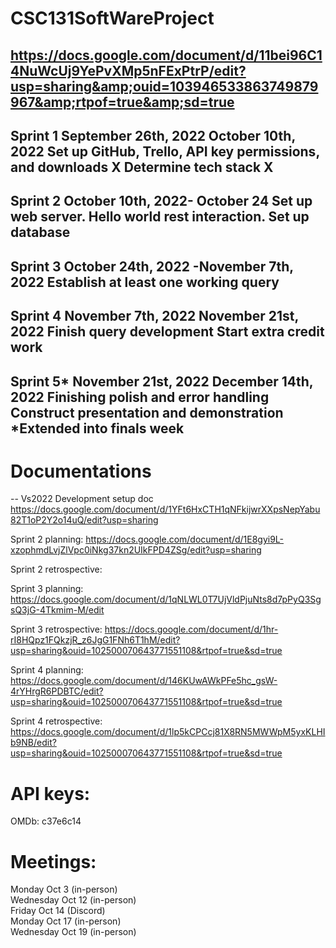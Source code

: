 # CSC131SoftWareProject
https://docs.google.com/document/d/11bei96C14NuWcUj9YePvXMp5nFExPtrP/edit?usp=sharing&amp;ouid=103946533863749879967&amp;rtpof=true&amp;sd=true
----------------------------------------------------------------------------------------------------------------------------------------------------------------------
Sprint 1
September 26th, 2022
October 10th, 2022
Set up GitHub, Trello, API key permissions, and downloads X 
Determine tech stack X 
-----------------------------------------------------------------------------------------------------------------------------------------------------------------------
Sprint 2
October 10th, 2022- October 24
Set up web server. 
Hello world rest interaction.
Set up database
-----------------------------------------------------------------------------------------------------------------------------------------------------------------------
Sprint 3
October 24th, 2022 -November 7th, 2022
Establish at least one working query
-----------------------------------------------------------------------------------------------------------------------------------------------------------------------
Sprint 4
November 7th, 2022
November 21st, 2022
Finish query development
Start extra credit work
-----------------------------------------------------------------------------------------------------------------------------------------------------------------------
Sprint 5*
November 21st, 2022
December 14th, 2022
Finishing polish and error handling
Construct presentation and demonstration
*Extended into finals week
-----------------------------------------------------------------------------------------------------------------------------------------------------------------------
# Documentations
-- Vs2022 Development setup doc https://docs.google.com/document/d/1YFt6HxCTH1qNFkijwrXXpsNepYabu82T1oP2Y2o14uQ/edit?usp=sharing


Sprint 2 planning:  https://docs.google.com/document/d/1E8gyi9L-xzophmdLvjZlVpc0iNkg37kn2UIkFPD4ZSg/edit?usp=sharing

Sprint 2 retrospective:  

Sprint 3 planning:  https://docs.google.com/document/d/1qNLWL0T7UjVldPjuNts8d7pPyQ3SgsQ3jG-4Tkmim-M/edit

Sprint 3 retrospective: https://docs.google.com/document/d/1hr-rI8HQpz1FQkzjR_z6JgG1FNh6T1hM/edit?usp=sharing&ouid=102500070643771551108&rtpof=true&sd=true

Sprint 4 planning: https://docs.google.com/document/d/146KUwAWkPFe5hc_gsW-4rYHrgR6PDBTC/edit?usp=sharing&ouid=102500070643771551108&rtpof=true&sd=true

Sprint 4 retrospective: https://docs.google.com/document/d/1lp5kCPCcj81X8RN5MWWpM5yxKLHIb9NB/edit?usp=sharing&ouid=102500070643771551108&rtpof=true&sd=true

# API keys:
OMDb: c37e6c14

# Meetings:
Monday Oct 3 (in-person)  
Wednesday Oct 12 (in-person)  
Friday Oct 14 (Discord)  
Monday Oct 17 (in-person)  
Wednesday Oct 19 (in-person)
